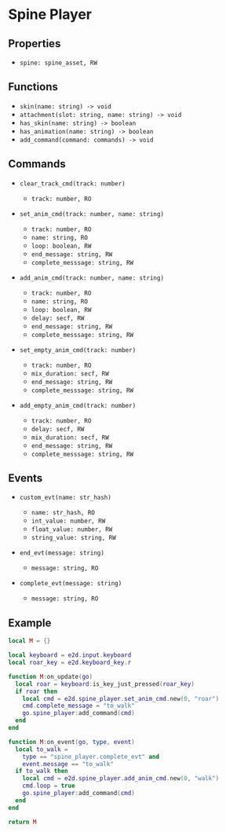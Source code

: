 # Spine Player

## Properties

- `spine: spine_asset, RW`

## Functions

- `skin(name: string) -> void`
- `attachment(slot: string, name: string) -> void`
- `has_skin(name: string) -> boolean`
- `has_animation(name: string) -> boolean`
- `add_command(command: commands) -> void`

## Commands

- `clear_track_cmd(track: number)`
  - `track: number, RO`

- `set_anim_cmd(track: number, name: string)`
  - `track: number, RO`
  - `name: string, RO`
  - `loop: boolean, RW`
  - `end_message: string, RW`
  - `complete_messsage: string, RW`

- `add_anim_cmd(track: number, name: string)`
  - `track: number, RO`
  - `name: string, RO`
  - `loop: boolean, RW`
  - `delay: secf, RW`
  - `end_message: string, RW`
  - `complete_messsage: string, RW`

- `set_empty_anim_cmd(track: number)`
  - `track: number, RO`
  - `mix_duration: secf, RW`
  - `end_message: string, RW`
  - `complete_messsage: string, RW`

- `add_empty_anim_cmd(track: number)`
  - `track: number, RO`
  - `delay: secf, RW`
  - `mix_duration: secf, RW`
  - `end_message: string, RW`
  - `complete_messsage: string, RW`

## Events

- `custom_evt(name: str_hash)`
  - `name: str_hash, RO`
  - `int_value: number, RW`
  - `float_value: number, RW`
  - `string_value: string, RW`

- `end_evt(message: string)`
  - `message: string, RO`

- `complete_evt(message: string)`
  - `message: string, RO`

## Example

```lua
local M = {}

local keyboard = e2d.input.keyboard
local roar_key = e2d.keyboard_key.r

function M:on_update(go)
  local roar = keyboard:is_key_just_pressed(roar_key)
  if roar then
    local cmd = e2d.spine_player.set_anim_cmd.new(0, "roar")
    cmd.complete_message = "to_walk"
    go.spine_player:add_command(cmd)
  end
end

function M:on_event(go, type, event)
  local to_walk =
    type == "spine_player.complete_evt" and
    event.message == "to_walk"
  if to_walk then
    local cmd = e2d.spine_player.add_anim_cmd.new(0, "walk")
    cmd.loop = true
    go.spine_player:add_command(cmd)
  end
end

return M
```

